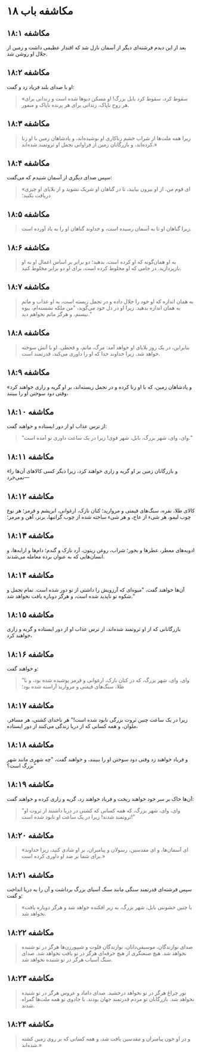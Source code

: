 # مکاشفه باب ۱۸

## مکاشفه ۱۸:۱

بعد از این دیدم فرشته‌ای دیگر از آسمان نازل شد که اقتدار عظیمی داشت و زمین از جلال او روشن شد.

## مکاشفه ۱۸:۲

او با صدای بلند فریاد زد و گفت:

> «سقوط کرد، سقوط کرد بابل بزرگ!
> او مسکن دیوها شده است
> و زندانی برای هر روح ناپاک،
> زندانی برای هر پرنده ناپاک و منفور.

## مکاشفه ۱۸:۳

> زیرا همه ملت‌ها از شراب خشم زناکاری او نوشیده‌اند،
> و پادشاهان زمین با او زنا کرده‌اند،
> و بازرگانان زمین از فراوانی تجمل او ثروتمند شده‌اند.»

## مکاشفه ۱۸:۴

سپس صدای دیگری از آسمان شنیدم که می‌گفت:

> «ای قوم من، از او بیرون بیایید،
> تا در گناهان او شریک نشوید
> و از بلایای او چیزی دریافت نکنید؛

## مکاشفه ۱۸:۵

> زیرا گناهان او تا به آسمان رسیده است،
> و خداوند گناهان او را به یاد آورده است.

## مکاشفه ۱۸:۶

> به او همان‌گونه که او کرده است، بدهید؛
> دو برابر بر اساس اعمال او به او بازپردازید.
> در جامی که او مخلوط کرده است، برای او دو برابر مخلوط کنید.

## مکاشفه ۱۸:۷

> به همان اندازه که او خود را جلال داده و در تجمل زیسته است،
> به او عذاب و ماتم به همان اندازه بدهید.
> زیرا او در دل خود می‌گوید، "من ملکه نشسته‌ام، بیوه نیستم، و هرگز ماتم نخواهم دید."

## مکاشفه ۱۸:۸

> بنابراین، در یک روز بلایای او خواهد آمد:
> مرگ، ماتم، و قحطی.
> او با آتش سوخته خواهد شد،
> زیرا خداوند خدا که او را داوری می‌کند، قدرتمند است.

## مکاشفه ۱۸:۹

«و پادشاهان زمین، که با او زنا کرده و در تجمل زیسته‌اند، بر او گریه و زاری خواهند کرد وقتی دود سوختن او را ببینند،

## مکاشفه ۱۸:۱۰

از ترس عذاب او از دور ایستاده و خواهند گفت:

> "وای، وای، شهر بزرگ، بابل، شهر قوی!
> زیرا در یک ساعت داوری تو آمده است."

## مکاشفه ۱۸:۱۱

«و بازرگانان زمین بر او گریه و زاری خواهند کرد، زیرا دیگر کسی کالاهای آن‌ها را نمی‌خرد—

## مکاشفه ۱۸:۱۲

کالای طلا، نقره، سنگ‌های قیمتی و مروارید؛ کتان نازک، ارغوانی، ابریشم و قرمز؛ هر نوع چوب لیمو، هر شیء از عاج، و هر شیء ساخته شده از چوب گرانبها، برنز، آهن و مرمر؛

## مکاشفه ۱۸:۱۳

ادویه‌های معطر، عطرها و بخور؛ شراب، روغن زیتون، آرد نازک و گندم؛ دام‌ها و ارابه‌ها، و انسان‌هایی که به عنوان برده معامله می‌شدند.

## مکاشفه ۱۸:۱۴

آن‌ها خواهند گفت، "میوه‌ای که آرزویش را داشتی از تو دور شده است. تمام تجمل و شکوه تو ناپدید شده است، و هرگز دوباره یافت نخواهد شد."

## مکاشفه ۱۸:۱۵

بازرگانانی که از او ثروتمند شده‌اند، از ترس عذاب او از دور ایستاده و گریه و زاری خواهند کرد،

## مکاشفه ۱۸:۱۶

و خواهند گفت:

> "وای، وای، شهر بزرگ،
> که در کتان نازک، ارغوانی و قرمز پوشیده شده بود،
> و با طلا، سنگ‌های قیمتی و مروارید آراسته شده بود؛

## مکاشفه ۱۸:۱۷

زیرا در یک ساعت چنین ثروت بزرگی نابود شده است!" هر ناخدای کشتی، هر مسافر، ملوان، و همه کسانی که از دریا زندگی می‌کنند از دور ایستاده،

## مکاشفه ۱۸:۱۸

و فریاد خواهند زد وقتی دود سوختن او را ببینند، و خواهند گفت، "چه شهری مانند شهر بزرگ است؟"

## مکاشفه ۱۸:۱۹

آن‌ها خاک بر سر خود خواهند ریخت و فریاد خواهند زد، گریه و زاری کرده و خواهند گفت:

> "وای، وای، شهر بزرگ،
> که همه کسانی که کشتی در دریا داشتند از ثروت او ثروتمند شدند!
> زیرا در یک ساعت او نابود شده است!"

## مکاشفه ۱۸:۲۰

> «ای آسمان‌ها، و ای مقدسین، رسولان و پیامبران، بر او شادی کنید،
> زیرا خداوند برای شما بر ضد او داوری کرده است.»

## مکاشفه ۱۸:۲۱

سپس فرشته‌ای قدرتمند سنگی مانند سنگ آسیای بزرگ برداشت و آن را به دریا انداخت و گفت:

> «با چنین خشونتی بابل، شهر بزرگ،
> به زیر افکنده خواهد شد و هرگز دوباره یافت نخواهد شد.

## مکاشفه ۱۸:۲۲

> صدای نوازندگان، موسیقی‌دانان، نوازندگان فلوت و شیپورزن‌ها
> هرگز در تو شنیده نخواهد شد.
> هیچ صنعتگری از هیچ حرفه‌ای هرگز در تو یافت نخواهد شد.
> صدای سنگ آسیاب هرگز در تو شنیده نخواهد شد.

## مکاشفه ۱۸:۲۳

> نور چراغ
> هرگز در تو نخواهد درخشید.
> صدای داماد و عروس
> هرگز در تو شنیده نخواهد شد.
> بازرگانان تو مردم قدرتمند جهان بودند.
> با جادوی تو همه ملت‌ها گمراه شدند.

## مکاشفه ۱۸:۲۴

> و در او خون پیامبران و مقدسین یافت شد،
> و همه کسانی که بر روی زمین کشته شده‌اند.»
